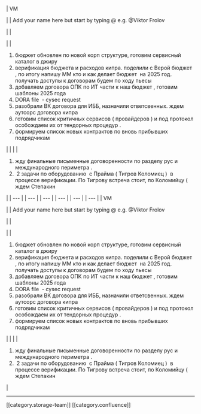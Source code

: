 





| VM

 | 
| Add your name here but start by typing @ e.g. @Viktor Frolov

 | 
| 

 | 
| 
1. бюджет обновлен по новой корп структуре, готовим сервисный каталог в джиру
1. верификация бюджета и расходов кипра. поделили с Верой бюджет , по итогу напишу ММ кто и как делает бюджет  на 2025 год. получать доступы к договорам будем по ходу пьесы
1. добавляем договора ОПК по ИТ части к наш бюджет , готовим шаблоны 2025 года
1. DORA file  - cysec request 
1. разобрали ВК договора для ИББ, назначили ответсвенных. ждем аутсорс договора кипра 
1. готовим список критичных сервисов ( провайдеров ) и под протокол особождаем их от тендорных процедур .
1. формируем список новых контрактов по вновь прибывших подрядчикам 

 | 
|  | 
| 
1. жду финальные письменные договоренности по разделу рус и международного периметра .  
1.  2 задачи по оборудованию  с Прайма ( Тигров Коломиец )  в процессе верификации. По Тигрову встреча стоит, по Коломийцу ( ждем Степакин

 | 
|  --- | 
|  --- | 
|  --- | 
|  --- | 
|  --- | 
|  --- | 
| VM

 | 
| Add your name here but start by typing @ e.g. @Viktor Frolov

 | 
| 

 | 
| 
1. бюджет обновлен по новой корп структуре, готовим сервисный каталог в джиру
1. верификация бюджета и расходов кипра. поделили с Верой бюджет , по итогу напишу ММ кто и как делает бюджет  на 2025 год. получать доступы к договорам будем по ходу пьесы
1. добавляем договора ОПК по ИТ части к наш бюджет , готовим шаблоны 2025 года
1. DORA file  - cysec request 
1. разобрали ВК договора для ИББ, назначили ответсвенных. ждем аутсорс договора кипра 
1. готовим список критичных сервисов ( провайдеров ) и под протокол особождаем их от тендорных процедур .
1. формируем список новых контрактов по вновь прибывших подрядчикам 

 | 
|  | 
| 
1. жду финальные письменные договоренности по разделу рус и международного периметра .  
1.  2 задачи по оборудованию  с Прайма ( Тигров Коломиец )  в процессе верификации. По Тигрову встреча стоит, по Коломийцу ( ждем Степакин

 | 







*****

[[category.storage-team]] 
[[category.confluence]] 
